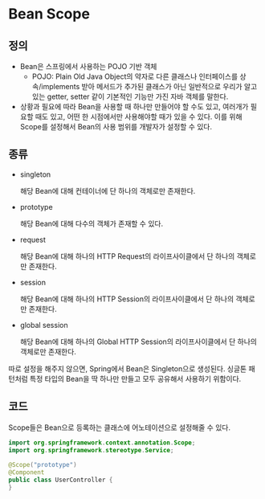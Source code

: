 # Bean Scope

## 정의

- Bean은 스프링에서 사용하는 POJO 기반 객체
    - POJO: Plain Old Java Object의 약자로 다른 클래스나 인터페이스를 상속/implements 받아 메서드가 추가된 클래스가 아닌 일반적으로 우리가 알고 있는 getter, setter 같이 기본적인 기능만 가진 자바 객체를 말한다.
- 상황과 필요에 따라 Bean을 사용할 때 하나만 만들어야 할 수도 있고, 여러개가 필요할 때도 있고, 어떤 한 시점에서만 사용해야할 때가 있을 수 있다. 이를 위해 Scope를 설정해서 Bean의 사용 범위를 개발자가 설정할 수 있다.

## 종류

- singleton
    
    해당 Bean에 대해 컨테이너에 단 하나의 객체로만 존재한다.
    
- prototype
    
    해당 Bean에 대해 다수의 객체가 존재할 수 있다.
    
- request
    
    해당 Bean에 대해 하나의 HTTP Request의 라이프사이클에서 단 하나의 객체로만 존재한다.
    
- session
    
    해당 Bean에 대해 하나의 HTTP Session의 라이프사이클에서 단 하나의 객체로만 존재한다.
    
- global session
    
    해당 Bean에 대해 하나의 Global HTTP Session의 라이프사이클에서 단 하나의 객체로만 존재한다.
    

따로 설정을 해주지 않으면, Spring에서 Bean은 Singleton으로 생성된다. 싱글톤 패턴처럼 특정 타입의 Bean을 딱 하나만 만들고 모두 공유해서 사용하기 위함이다.

## 코드

Scope들은 Bean으로 등록하는 클래스에 어노테이션으로 설정해줄 수 있다.

```java
import org.springframework.context.annotation.Scope;
import org.springframework.stereotype.Service;
 
@Scope("prototype")
@Component
public class UserController {
}
```

